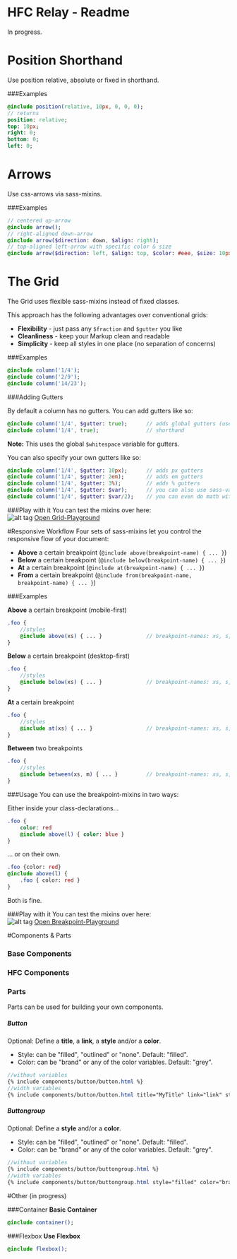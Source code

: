 # HFC Relay - Readme

In progress.

# Position Shorthand
Use position relative, absolute or fixed in shorthand.<br>

###Examples

```sass
@include position(relative, 10px, 0, 0, 0);
// returns
position: relative;
top: 10px;
right: 0;
bottom: 0;
left: 0;
```

# Arrows
Use css-arrows via sass-mixins.<br>

###Examples

```sass
// centered up-arrow
@include arrow(); 
// right-aligned down-arrow
@include arrow($direction: down, $align: right);
// top-aligned left-arrow with specific color & size
@include arrow($direction: left, $align: top, $color: #eee, $size: 10px);
```

# The Grid
The Grid uses flexible sass-mixins instead of fixed classes.<br>

This approach has the following advantages over conventional grids:<br>

- **Flexibility** - just pass any ```$fraction``` and ```$gutter``` you like
- **Cleanliness** - keep your Markup clean and readable
- **Simplicity** - keep all styles in one place (no separation of concerns)

###Examples

```sass
@include column('1/4');
@include column('2/9');
@include column('14/23');
```

###Adding Gutters

By default a column has no gutters. You can add gutters like so:

```sass
@include column('1/4', $gutter: true); 		// adds global gutters (use: 'true' or 'basic')
@include column('1/4', true); 				// shorthand 
```
**Note:** This uses the global ```$whitespace``` variable for gutters.

You can also specify your own gutters like so:
```sass
@include column('1/4', $gutter: 10px); 		// adds px gutters
@include column('1/4', $gutter: 2em); 		// adds em gutters
@include column('1/4', $gutter: 3%); 		// adds % gutters
@include column('1/4', $gutter: $var); 		// you can also use sass-variables
@include column('1/4', $gutter: $var/2); 	// you can even do math with them
```

###Play with it
You can test the mixins over here:<br>
![alt tag](https://dl.dropboxusercontent.com/u/7534528/HFC/code-playground.png)
[Open Grid-Playground](http://codepen.io/NilsDannemann/pen/NGwmqq?editors=110)


#Responsive Workflow
Four sets of sass-mixins let you control the responsive flow of your document:

- **Above** a certain breakpoint (``` @include above(breakpoint-name) { ... } ```)
- **Below** a certain breakpoint (``` @include below(breakpoint-name) { ... } ```)
- **At** a certain breakpoint (``` @include at(breakpoint-name) { ... } ```)
- **From** a certain breakpoint (``` @include from(breakpoint-name, breakpoint-name) { ... } ```)

###Examples

**Above** a certain breakpoint (mobile-first)
```sass
.foo {
	//styles
	@include above(xs) { ... }				// breakpoint-names: xs, s, m, l, xl, xxl
}
```

**Below** a certain breakpoint (desktop-first)
```sass
.foo {
	//styles
	@include below(xs) { ... }				// breakpoint-names: xs, s, m, l, xl, xxl
}
```

**At** a certain breakpoint<br>
```sass
.foo {
	//styles
	@include at(xs) { ... }					// breakpoint-names: xs, s, m, l, xl, xxl
}
```

**Between** two breakpoints<br>
```sass
.foo {
	//styles
	@include between(xs, m) { ... }			// breakpoint-names: xs, s, m, l, xl, xxl
}
```

###Usage
You can use the breakpoint-mixins in two ways:

Either inside your class-declarations...
```sass
.foo {
	color: red
	@include above(l) { color: blue }
}
```

... or on their own.
```sass
.foo {color: red}
@include above(l) { 
	.foo { color: red }
}
```
Both is fine.

###Play with it
You can test the mixins over here:<br>
![alt tag](https://dl.dropboxusercontent.com/u/7534528/HFC/code-playground.png)
[Open Breakpoint-Playground](http://codepen.io/NilsDannemann/pen/gaoZrE?editors=110)


#Components & Parts

### Base Components

### HFC Components

### Parts
Parts can be used for building your own components.

##### Button
Optional: Define a **title**, a **link**, a **style** and/or a **color**.
- Style: can be "filled", "outlined" or "none". Default: "filled".
- Color: can be "brand" or any of the color variables. Default: "grey".
```Sass
//without variables
{% include components/button/button.html %}
//width variables
{% include components/button/button.html title="MyTitle" link="link" style="filled" color="brand" %}
```
##### Buttongroup
Optional: Define a **style** and/or a **color**.
- Style: can be "filled", "outlined" or "none". Default: "filled".
- Color: can be "brand" or any of the color variables. Default: "grey".
```Sass
//without variables
{% include components/button/buttongroup.html %}
//width variables
{% include components/button/buttongroup.html style="filled" color="brand" %}
```

#Other (in progress)

###Container
**Basic Container**
```sass
@include container();
```

###Flexbox 
**Use Flexbox**
```sass
@include flexbox();
```
